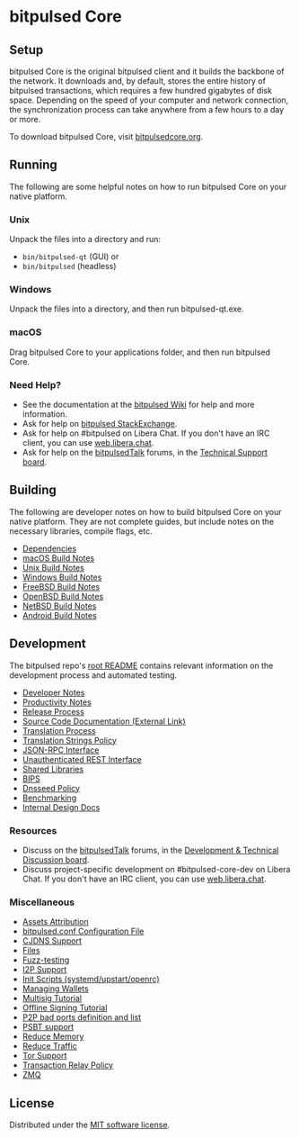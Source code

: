 bitpulsed Core
=============

Setup
---------------------
bitpulsed Core is the original bitpulsed client and it builds the backbone of the network. It downloads and, by default, stores the entire history of bitpulsed transactions, which requires a few hundred gigabytes of disk space. Depending on the speed of your computer and network connection, the synchronization process can take anywhere from a few hours to a day or more.

To download bitpulsed Core, visit [bitpulsedcore.org](https://bitpulsedcore.org/en/download/).

Running
---------------------
The following are some helpful notes on how to run bitpulsed Core on your native platform.

### Unix

Unpack the files into a directory and run:

- `bin/bitpulsed-qt` (GUI) or
- `bin/bitpulsed` (headless)

### Windows

Unpack the files into a directory, and then run bitpulsed-qt.exe.

### macOS

Drag bitpulsed Core to your applications folder, and then run bitpulsed Core.

### Need Help?

* See the documentation at the [bitpulsed Wiki](https://en.bitcoin.it/wiki/Main_Page)
for help and more information.
* Ask for help on [bitpulsed StackExchange](https://bitcoin.stackexchange.com).
* Ask for help on #bitpulsed on Libera Chat. If you don't have an IRC client, you can use [web.libera.chat](https://web.libera.chat/#bitpulsed).
* Ask for help on the [bitpulsedTalk](https://bitcointalk.org/) forums, in the [Technical Support board](https://bitcointalk.org/index.php?board=4.0).

Building
---------------------
The following are developer notes on how to build bitpulsed Core on your native platform. They are not complete guides, but include notes on the necessary libraries, compile flags, etc.

- [Dependencies](dependencies.md)
- [macOS Build Notes](build-osx.md)
- [Unix Build Notes](build-unix.md)
- [Windows Build Notes](build-windows.md)
- [FreeBSD Build Notes](build-freebsd.md)
- [OpenBSD Build Notes](build-openbsd.md)
- [NetBSD Build Notes](build-netbsd.md)
- [Android Build Notes](build-android.md)

Development
---------------------
The bitpulsed repo's [root README](/README.md) contains relevant information on the development process and automated testing.

- [Developer Notes](developer-notes.md)
- [Productivity Notes](productivity.md)
- [Release Process](release-process.md)
- [Source Code Documentation (External Link)](https://doxygen.bitpulsedcore.org/)
- [Translation Process](translation_process.md)
- [Translation Strings Policy](translation_strings_policy.md)
- [JSON-RPC Interface](JSON-RPC-interface.md)
- [Unauthenticated REST Interface](REST-interface.md)
- [Shared Libraries](shared-libraries.md)
- [BIPS](bips.md)
- [Dnsseed Policy](dnsseed-policy.md)
- [Benchmarking](benchmarking.md)
- [Internal Design Docs](design/)

### Resources
* Discuss on the [bitpulsedTalk](https://bitcointalk.org/) forums, in the [Development & Technical Discussion board](https://bitcointalk.org/index.php?board=6.0).
* Discuss project-specific development on #bitpulsed-core-dev on Libera Chat. If you don't have an IRC client, you can use [web.libera.chat](https://web.libera.chat/#bitpulsed-core-dev).

### Miscellaneous
- [Assets Attribution](assets-attribution.md)
- [bitpulsed.conf Configuration File](bitpulsed-conf.md)
- [CJDNS Support](cjdns.md)
- [Files](files.md)
- [Fuzz-testing](fuzzing.md)
- [I2P Support](i2p.md)
- [Init Scripts (systemd/upstart/openrc)](init.md)
- [Managing Wallets](managing-wallets.md)
- [Multisig Tutorial](multisig-tutorial.md)
- [Offline Signing Tutorial](offline-signing-tutorial.md)
- [P2P bad ports definition and list](p2p-bad-ports.md)
- [PSBT support](psbt.md)
- [Reduce Memory](reduce-memory.md)
- [Reduce Traffic](reduce-traffic.md)
- [Tor Support](tor.md)
- [Transaction Relay Policy](policy/README.md)
- [ZMQ](zmq.md)

License
---------------------
Distributed under the [MIT software license](/COPYING).
